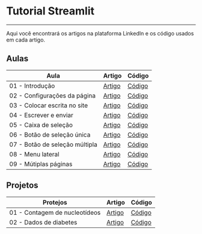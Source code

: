 # Tutorial Streamlit
---
Aqui você encontrará os artigos na plataforma LinkedIn e os código usados em cada artigo.

## Aulas
|Aula|Artigo|Código|
|-|-|-|
|01 - Introdução|[Artigo](https://www.linkedin.com/pulse/tutorial-streamlit-aula-01-introdu%C3%A7%C3%A3o-guilherme-trevisan-linhares-gjnyf/)|[Código](https://github.com/GTL98/tutorial_streamlit/tree/main/Aula%20%2301%20-%20Introdu%C3%A7%C3%A3o)|
|02 - Configurações da página|[Artigo](https://www.linkedin.com/pulse/tutorial-streamlit-aula-02-configura%C3%A7%C3%B5es-da-p%C3%A1gina-guilherme-iaf4f/)|[Código](https://github.com/GTL98/tutorial_streamlit/tree/main/Aula%20%2302%20-%20Configura%C3%A7%C3%B5es%20da%20p%C3%A1gina)|
|03 - Colocar escrita no site|[Artigo](https://www.linkedin.com/pulse/tutorial-stramlit-aula-03-colocar-escrita-site-trevisan-linhares-cmktf/)|[Código](https://github.com/GTL98/tutorial_streamlit/tree/main/Aula%20%2303%20-%20Colocar%20escrita%20no%20site)|
|04 - Escrever e enviar|[Artigo](https://www.linkedin.com/pulse/tutorial-streamlit-aula-04-escrever-e-enviar-trevisan-linhares-xku5f)|[Código](https://github.com/GTL98/tutorial_streamlit/tree/main/Aula%20%2304%20-%20Escrever%20e%20enviar)|
|05 - Caixa de seleção|[Artigo](https://www.linkedin.com/pulse/tutorial-streamlit-aula-05-caixa-de-sele%25C3%25A7%25C3%25A3o-trevisan-linhares-l9wzf)|[Código](https://github.com/GTL98/tutorial_streamlit/tree/main/Aula%20%2305%20-%20Caixa%20de%20sele%C3%A7%C3%A3o)|
|06 - Botão de seleção única|[Artigo](https://www.linkedin.com/pulse/tutorial-streamlit-aula-06-bot%25C3%25A3o-de-sele%25C3%25A7%25C3%25A3o-%25C3%25BAnica-guilherme-rjngf)|[Código](https://github.com/GTL98/tutorial_streamlit/tree/main/Aula%20%2306%20-%20Bot%C3%A3o%20de%20sele%C3%A7%C3%A3o%20%C3%BAnica)|
|07 - Botão de seleção múltipla|[Artigo]()|[Código](https://github.com/GTL98/tutorial_streamlit/tree/main/Aula%20%2307%20-%20Bot%C3%A3o%20de%20sele%C3%A7%C3%A3o%20m%C3%BAltipla)|
|08 - Menu lateral|[Artigo]()|[Código](https://github.com/GTL98/tutorial_streamlit/tree/main/Aula%20%2308%20-%20Menu%20lateral)|
|09 - Mútiplas páginas|[Artigo]()|[Código](https://github.com/GTL98/tutorial_streamlit/tree/main/Aula%20%2309%20-%20M%C3%BAltiplas%20p%C3%A1ginas)


## Projetos
|Protejos|Artigo|Código|
|-|-|-|
|01 - Contagem de nucleotídeos|[Artigo]()|[Código](https://github.com/GTL98/tutorial_streamlit/tree/main/Projeto%20%2301%20-%20Contagem%20de%20nucleot%C3%ADdeos)|
|02 - Dados de diabetes|[Artigo]()|[Código](https://github.com/GTL98/tutorial_streamlit/tree/main/Projeto%20%2302%20-%20Dados%20de%20diabetes)|
